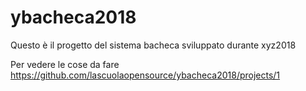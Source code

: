 # ybacheca2018

Questo è il progetto del sistema bacheca sviluppato durante xyz2018

Per vedere le cose da fare 
https://github.com/lascuolaopensource/ybacheca2018/projects/1
